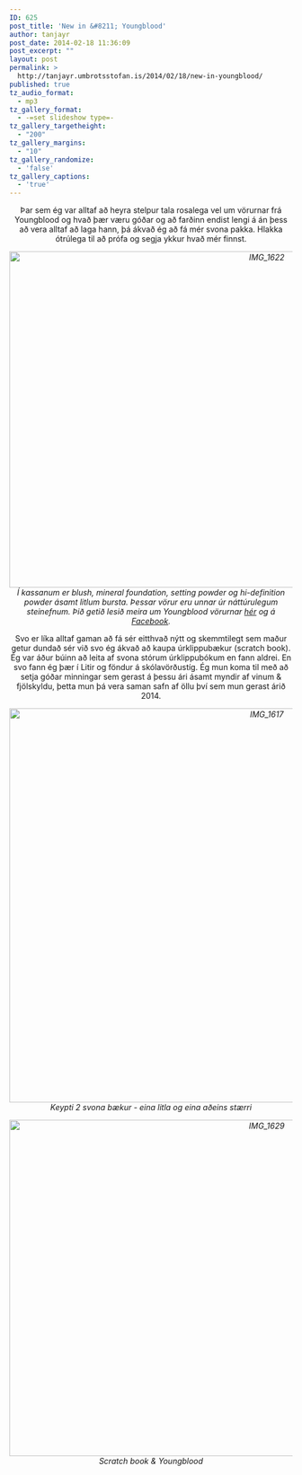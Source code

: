 ```yaml
---
ID: 625
post_title: 'New in &#8211; Youngblood'
author: tanjayr
post_date: 2014-02-18 11:36:09
post_excerpt: ""
layout: post
permalink: >
  http://tanjayr.umbrotsstofan.is/2014/02/18/new-in-youngblood/
published: true
tz_audio_format:
  - mp3
tz_gallery_format:
  - -=set slideshow type=-
tz_gallery_targetheight:
  - "200"
tz_gallery_margins:
  - "10"
tz_gallery_randomize:
  - 'false'
tz_gallery_captions:
  - 'true'
---
```

<p style="text-align: center;">Þar sem ég var alltaf að heyra stelpur tala rosalega vel um vörurnar frá Youngblood og hvað þær væru góðar og að farðinn endist lengi á án þess að vera alltaf að laga hann, þá ákvað ég að fá mér svona pakka. Hlakka ótrúlega til að prófa og segja ykkur hvað mér finnst.</p>
<p style="text-align: center;"><!--more--></p>
<p style="text-align: center;"><em><a href="http://www.tanjayr.com/wp-content/uploads/2014/02/IMG_1622.jpg"><img class="aligncenter size-large wp-image-1626" src="http://www.tanjayr.com/wp-content/uploads/2014/02/IMG_1622-1024x682.jpg" alt="IMG_1622" width="900" height="599" /></a>Í kassanum er blush, mineral foundation, setting powder og hi-definition powder ásamt litlum bursta. Þessar vörur eru unnar úr náttúrulegum steinefnum. Þið getið lesið meira um Youngblood vörurnar <a title="HÉR" href="http://www.ilma.is/index.php?option=com_virtuemart&amp;page=shop.browse&amp;manufacturer_id=2&amp;Itemid=88" target="_blank">hér</a> og á <a title="Facebook" href="https://www.facebook.com/pages/Youngblood-Steinefnafarði/196030703773418?fref=ts" target="_blank">Facebook</a>.</em></p>
<p style="text-align: center;">Svo er líka alltaf gaman að fá sér eitthvað nýtt og skemmtilegt sem maður getur dundað sér við svo ég ákvað að kaupa úrklippubækur (scratch book). Ég var áður búinn að leita af svona stórum úrklippubókum en fann aldrei. En svo fann ég þær í Litir og föndur á skólavörðustíg. Ég mun koma til með að setja góðar minningar sem gerast á þessu ári ásamt myndir af vinum &amp; fjölskyldu, þetta mun þá vera saman safn af öllu því sem mun gerast árið 2014.</p>
<p style="text-align: center;"><em><a href="http://www.tanjayr.com/wp-content/uploads/2014/02/IMG_1617.jpg"><img class="aligncenter size-large wp-image-1627" src="http://www.tanjayr.com/wp-content/uploads/2014/02/IMG_1617-1024x799.jpg" alt="IMG_1617" width="900" height="702" /></a>Keypti 2 svona bækur - eina litla og eina aðeins stærri</em></p>
<p style="text-align: center;"><em><a href="http://www.tanjayr.com/wp-content/uploads/2014/02/IMG_1629.jpg"><img class="aligncenter size-large wp-image-1628" src="http://www.tanjayr.com/wp-content/uploads/2014/02/IMG_1629-1024x682.jpg" alt="IMG_1629" width="900" height="599" /></a>Scratch book &amp; Youngblood</em></p>